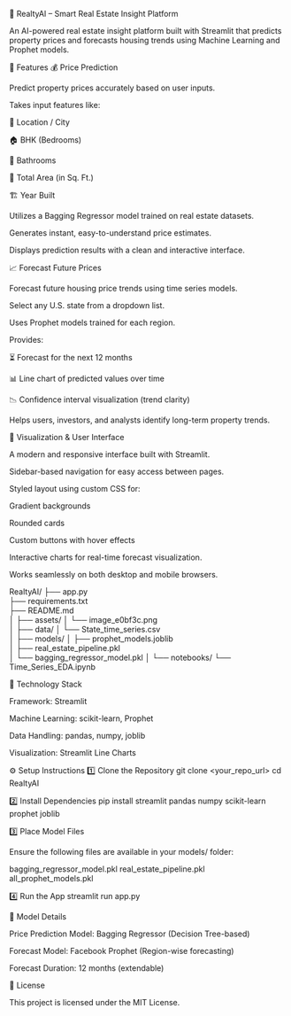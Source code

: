 🏡 RealtyAI – Smart Real Estate Insight Platform

An AI-powered real estate insight platform built with Streamlit that predicts property prices and forecasts housing trends using Machine Learning and Prophet models.

🚀 Features
💰 Price Prediction

Predict property prices accurately based on user inputs.

Takes input features like:

📍 Location / City

🏠 BHK (Bedrooms)

🚿 Bathrooms

📏 Total Area (in Sq. Ft.)

🏗 Year Built

Utilizes a Bagging Regressor model trained on real estate datasets.

Generates instant, easy-to-understand price estimates.

Displays prediction results with a clean and interactive interface.

📈 Forecast Future Prices

Forecast future housing price trends using time series models.

Select any U.S. state from a dropdown list.

Uses Prophet models trained for each region.

Provides:

⏳ Forecast for the next 12 months

📊 Line chart of predicted values over time

📉 Confidence interval visualization (trend clarity)

Helps users, investors, and analysts identify long-term property trends.

🎨 Visualization & User Interface

A modern and responsive interface built with Streamlit.

Sidebar-based navigation for easy access between pages.

Styled layout using custom CSS for:

Gradient backgrounds

Rounded cards

Custom buttons with hover effects

Interactive charts for real-time forecast visualization.

Works seamlessly on both desktop and mobile browsers.

RealtyAI/
├── app.py   
├── requirements.txt               
├── README.md                       
│
├── assets/
│   └── image_e0bf3c.png            
│
├── data/
│   └── State_time_series.csv       
│
├── models/
│   ├── prophet_models.joblib       
│   ├── real_estate_pipeline.pkl    
│   └── bagging_regressor_model.pkl 
│
└── notebooks/
    └── Time_Series_EDA.ipynb      

🧰 Technology Stack

Framework: Streamlit

Machine Learning: scikit-learn, Prophet

Data Handling: pandas, numpy, joblib

Visualization: Streamlit Line Charts

⚙️ Setup Instructions 
1️⃣ Clone the Repository
git clone <your_repo_url>
cd RealtyAI

2️⃣ Install Dependencies
pip install streamlit pandas numpy scikit-learn prophet joblib

3️⃣ Place Model Files

Ensure the following files are available in your models/ folder:

bagging_regressor_model.pkl
real_estate_pipeline.pkl
all_prophet_models.pkl

4️⃣ Run the App
streamlit run app.py

🧠 Model Details

Price Prediction Model: Bagging Regressor (Decision Tree-based)

Forecast Model: Facebook Prophet (Region-wise forecasting)

Forecast Duration: 12 months (extendable)

🪪 License

This project is licensed under the MIT License.
